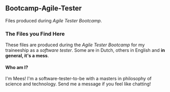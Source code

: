 ## Bootcamp-Agile-Tester
Files produced during _Agile Tester Bootcamp_.

### **The Files you Find Here**
These files are produced during the _Agile Tester Bootcamp_ for my traineeship as a _software tester_.
Some are in Dutch, others in English and **in general, it's a mess**. 

#### Who am I?
I'm Mees! I'm a software-tester-to-be with a masters in philosophy of science and technology.
Send me a message if you feel like chatting!
